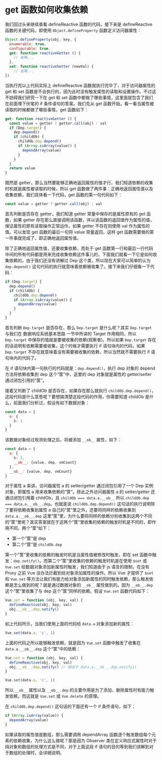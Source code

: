 # get 函数如何收集依赖

我们回过头来继续查看 defineReactive 函数的代码，接下来是 defineReactive 函数的关键代码，即使用 `Object.defineProperty` 函数定义访问器属性：

```js
Object.defineProperty(obj, key, {
  enumerable: true,
  configurable: true,
  get: function reactiveGetter () {
    // 省略...
  },
  set: function reactiveSetter (newVal) {
    // 省略...
})
```

当执行完以上代码实际上 defineReactive 函数就执行完毕了，对于访问器属性的 get 和 set 函数是不会执行的，因为此时没有触发属性的读取和设置操作。不过这不妨碍我们研究一下在 get 和 set 函数中都做了哪些事情，这里面就包含了我们在前面埋下伏笔的 if 条件语句的答案。我们先从 get 函数开始，看一看当属性被读取的时候都做了哪些事情，get 函数如下：

```js
get: function reactiveGetter () {
  const value = getter ? getter.call(obj) : val
  if (Dep.target) {
    dep.depend()
    if (childOb) {
      childOb.dep.depend()
      if (Array.isArray(value)) {
        dependArray(value)
      }
    }
  }
  return value
}
```

既然是 getter，那么当然要能够正确地返回属性的值才行，我们知道依赖的收集时机就是属性被读取的时候，所以 get 函数做了两件事：正确地返回属性值以及收集依赖，我们具体看一下代码，get 函数的第一句代码如下：

```js
const value = getter ? getter.call(obj) : val
```

首先判断是否存在 getter，我们知道 getter 常量中保存的是属性原有的 get 函数，如果 getter 存在那么直接调用该函数，并以该函数的返回值作为属性的值，保证属性的原有读取操作正常运作。如果 getter 不存在则使用 val 作为属性的值。可以发现 get 函数的最后一句将 value 常量返回，这样 get 函数需要做的第一件事就完成了，即正确地返回属性值。

除了正确地返回属性值，还要收集依赖，而处于 get 函数第一行和最后一行代码中间的所有代码都是用来完成收集依赖这件事儿的，下面我们就看一下它是如何收集依赖的，由于我们还没有讲解过 Dep 这个类，所以现在大家可以简单的认为 `dep.depend()` 这句代码的执行就意味着依赖被收集了。接下来我们仔细看一下代码：

```js
if (Dep.target) {
  dep.depend()
  if (childOb) {
    childOb.dep.depend()
    if (Array.isArray(value)) {
      dependArray(value)
    }
  }
}
```

首先判断 `Dep.target` 是否存在，那么 `Dep.target` 是什么呢？其实 `Dep.target` 与我们在 数据响应系统基本思路 一节中所讲的 Target 作用相同，所以 `Dep.target` 中保存的值就是要被收集的依赖(观察者)。所以如果 `Dep.target` 存在的话说明有依赖需要被收集，这个时候才需要执行 if 语句块内的代码，如果 `Dep.target` 不存在就意味着没有需要被收集的依赖，所以当然就不需要执行 if 语句块内的代码了。

在 if 语句块内第一句执行的代码就是：`dep.depend()`，执行 dep 对象的 depend 方法将依赖收集到 dep 这个“筐”中，这里的 dep 对象就是属性的 getter/setter 通过闭包引用的“筐”。

接着又判断了 childOb 是否存在，如果存在那么就执行 `childOb.dep.depend()`，这段代码是什么意思呢？要想搞清楚这段代码的作用，你需要知道 childOb 是什么，前面我们分析过，假设有如下数据对象：

```js
const data = {
  a: {
    b: 1
  }
}
```

该数据对象经过观测处理之后，将被添加 `__ob__` 属性，如下：

```js
const data = {
  a: {
    b: 1,
    __ob__: {value, dep, vmCount}
  },
  __ob__: {value, dep, vmCount}
}
```

对于属性 a 来讲，访问器属性 a 的 setter/getter 通过闭包引用了一个 Dep 实例对象，即属性 a 用来收集依赖的“筐”。除此之外访问器属性 a 的 setter/getter 还通过闭包引用着 childOb，且 `childOb === data.a.__ob__` 所以 `childOb.dep === data.a.__ob__.dep`。也就是说 `childOb.dep.depend()` 这句话的执行说明除了要将依赖收集到属性 a 自己的“筐”里之外，还要将同样的依赖收集到 `data.a.__ob__.dep` 这里”筐“里，为什么要将同样的依赖分别收集到这两个不同的”筐“里呢？其实答案就在于这两个”筐“里收集的依赖的触发时机是不同的，即作用不同，两个”筐“如下：

- 第一个”筐“是 dep
- 第二个”筐“是 `childOb.dep`

第一个”筐“里收集的依赖的触发时机是当属性值被修改时触发，即在 set 函数中触发：`dep.notify()`。而第二个”筐“里收集的依赖的触发时机是在使用 `$set` 或 `Vue.set` 给数据对象添加新属性时触发，我们知道由于 js 语言的限制，在没有 Proxy 之前 Vue 没办法拦截到给对象添加属性的操作。所以 Vue 才提供了 `$set` 和 `Vue.set` 等方法让我们有能力给对象添加新属性的同时触发依赖，那么触发依赖是怎么做到的呢？就是通过数据对象的 `__ob__` 属性做到的。因为 `__ob__.dep` 这个”筐“里收集了与 dep 这个”筐“同样的依赖。假设 `Vue.set` 函数代码如下：

```js
Vue.set = function (obj, key, val) {
  defineReactive(obj, key, val)
  obj.__ob__.dep.notify()
}
```

如上代码所示，当我们使用上面的代码给 `data.a` 对象添加新的属性：

```js
Vue.set(data.a, 'c', 1)
```

上面的代码之所以能够触发依赖，就是因为 `Vue.set` 函数中触发了收集在 `data.a.__ob__.dep` 这个”筐“中的依赖：

```js
Vue.set = function (obj, key, val) {
  defineReactive(obj, key, val)
  obj.__ob__.dep.notify() // 相当于 data.a.__ob__.dep.notify()
}

Vue.set(data.a, 'c', 1)
```

所以 `__ob__` 属性以及 `__ob__.dep` 的主要作用是为了添加、删除属性时有能力触发依赖，而这就是 `Vue.set` 或 `Vue.delete` 的原理。

在 `childOb.dep.depend()` 这句话的下面还有一个 if 条件语句，如下：

```js
if (Array.isArray(value)) {
  dependArray(value)
}
```

如果读取的属性值是数组，那么需要调用 dependArray 函数逐个触发数组每个元素的依赖收集，为什么这么做呢？那是因为 Observer 类在定义响应式属性时对于纯对象和数组的处理方式是不同，对于上面这段 if 语句的目的等到我们讲解到对于数组的处理时，会详细说明。

